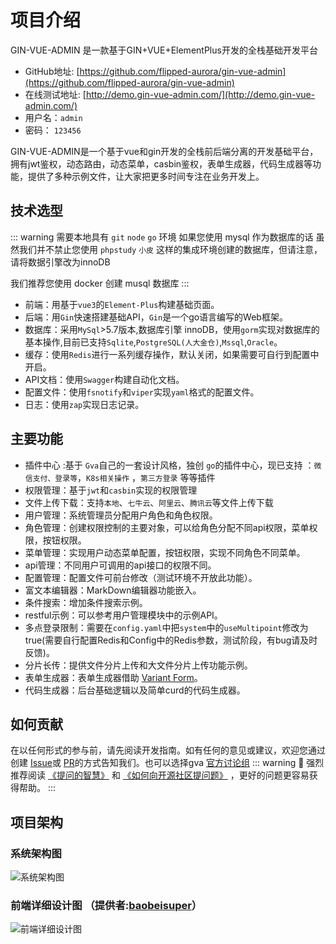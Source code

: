 # 项目介绍

GIN-VUE-ADMIN 是一款基于GIN+VUE+ElementPlus开发的全栈基础开发平台

* GitHub地址: [https://github.com/flipped-aurora/gin-vue-admin](https://github.com/flipped-aurora/gin-vue-admin)
* 在线测试地址: [http://demo.gin-vue-admin.com/](http://demo.gin-vue-admin.com/)
* 用户名：`admin`
* 密码： `123456`

GIN-VUE-ADMIN是一个基于vue和gin开发的全栈前后端分离的开发基础平台，拥有jwt鉴权，动态路由，动态菜单，casbin鉴权，表单生成器，代码生成器等功能，提供了多种示例文件，让大家把更多时间专注在业务开发上。


## 技术选型

::: warning 需要本地具有 `git` `node` `go` 环境
如果您使用 mysql 作为数据库的话 虽然我们并不禁止您使用 `phpstudy` `小皮` 这样的集成环境创建的数据库，但请注意，请将数据引擎改为innoDB

我们推荐您使用 docker 创建 musql 数据库
:::
- 前端：用基于`vue3`的`Element-Plus`构建基础页面。
- 后端：用`Gin`快速搭建基础API，`Gin`是一个go语言编写的Web框架。
- 数据库：采用`MySql`>5.7版本,数据库引擎 innoDB<Badge type="danger" class="bg-red-600 font-medium dark:bg-red-500" text="important" />，使用`gorm`实现对数据库的基本操作,目前已支持`Sqlite`,`PostgreSQL(人大金仓)`,`Mssql`,`Oracle`。
- 缓存：使用`Redis`进行一系列缓存操作，默认关闭，如果需要可自行到配置中开启。
- API文档：使用`Swagger`构建自动化文档。
- 配置文件：使用`fsnotify`和`viper`实现`yaml`格式的配置文件。
- 日志：使用`zap`实现日志记录。

## 主要功能
- 插件中心 <Badge type="tip" text="NEW" class="bg-indigo-600 font-medium dark:bg-indigo-500" /> :基于 `Gva`自己的一套设计风格，独创 `go`的插件中心，现已支持 ：`微信支付、登录等`，`K8s相关操作` ，`第三方登录` 等等插件
- 权限管理：基于`jwt`和`casbin`实现的权限管理
- 文件上传下载：支持`本地`、`七牛云`、`阿里云`、`腾讯云`等文件上传下载
- 用户管理：系统管理员分配用户角色和角色权限。
- 角色管理：创建权限控制的主要对象，可以给角色分配不同api权限，菜单权限，按钮权限。
- 菜单管理：实现用户动态菜单配置，按钮权限，实现不同角色不同菜单。
- api管理：不同用户可调用的api接口的权限不同。
- 配置管理：配置文件可前台修改（测试环境不开放此功能）。
- 富文本编辑器：MarkDown编辑器功能嵌入。
- 条件搜索：增加条件搜索示例。
- restful示例：可以参考用户管理模块中的示例API。
- 多点登录限制：需要在`config.yaml`中把`system`中的`useMultipoint`修改为true(需要自行配置Redis和Config中的Redis参数，测试阶段，有bug请及时反馈)。
- 分片长传：提供文件分片上传和大文件分片上传功能示例。
- 表单生成器：表单生成器借助 [Variant Form](https://www.vform666.com/)。
- 代码生成器：后台基础逻辑以及简单curd的代码生成器。

## 如何贡献

在以任何形式的参与前，请先阅读开发指南。如有任何的意见或建议，欢迎您通过创建 [Issue](https://github.com/flipped-aurora/gin-vue-admin/issues)或 [PR](https://github.com/flipped-aurora/gin-vue-admin/pulls)的方式告知我们。也可以选择gva [官方讨论组](https://plugin.gin-vue-admin.com/#/layout/vip)
::: warning 🧁
强烈推荐阅读 [《提问的智慧》](https://github.com/ryanhanwu/How-To-Ask-Questions-The-Smart-Way) 和 [《如何向开源社区提问题》](https://github.com/seajs/seajs/issues/545) ，更好的问题更容易获得帮助。
:::

## 项目架构

### 系统架构图

![系统架构图](/introduce/gin-vue-admin.png)

### 前端详细设计图 （提供者:<a href="https://github.com/baobeisuper">baobeisuper</a>）

![前端详细设计图](/introduce/naotu.png)
